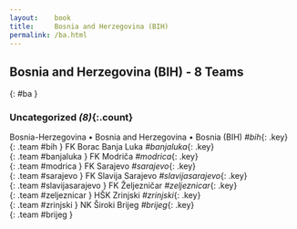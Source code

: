 ```yaml
---
layout:    book
title:     Bosnia and Herzegovina (BIH)
permalink: /ba.html
---
```


## Bosnia and Herzegovina (BIH) - 8 Teams
{: #ba }





### Uncategorized _(8)_{:.count}

Bosnia-Herzegovina • Bosnia and Herzegovina • Bosnia  (BIH) _#bih_{: .key} <br>
{: .team #bih }
FK Borac Banja Luka  _#banjaluka_{: .key} <br>
{: .team #banjaluka }
FK Modriča  _#modrica_{: .key} <br>
{: .team #modrica }
FK Sarajevo  _#sarajevo_{: .key} <br>
{: .team #sarajevo }
FK Slavija Sarajevo  _#slavijasarajevo_{: .key} <br>
{: .team #slavijasarajevo }
FK Željezničar  _#zeljeznicar_{: .key} <br>
{: .team #zeljeznicar }
HŠK Zrinjski  _#zrinjski_{: .key} <br>
{: .team #zrinjski }
NK Široki Brijeg  _#brijeg_{: .key} <br>
{: .team #brijeg }


 
